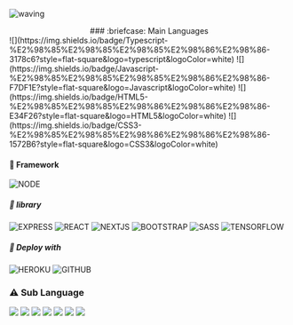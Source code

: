 ![waving](https://capsule-render.vercel.app/api?type=waving&height=200&text=Nagle&fontAlign=80&fontAlignY=40&color=gradient)


<center>### :briefcase: Main Languages</center>
![](https://img.shields.io/badge/Typescript-%E2%98%85%E2%98%85%E2%98%85%E2%98%86%E2%98%86-3178c6?style=flat-square&logo=typescript&logoColor=white) ![](https://img.shields.io/badge/Javascript-%E2%98%85%E2%98%85%E2%98%85%E2%98%86%E2%98%86-F7DF1E?style=flat-square&logo=Javascript&logoColor=white) ![](https://img.shields.io/badge/HTML5-%E2%98%85%E2%98%85%E2%98%86%E2%98%86%E2%98%86-E34F26?style=flat-square&logo=HTML5&logoColor=white) ![](https://img.shields.io/badge/CSS3-%E2%98%85%E2%98%85%E2%98%86%E2%98%86%E2%98%86-1572B6?style=flat-square&logo=CSS3&logoColor=white)

#### :construction: Framework
![NODE](https://img.shields.io/badge/Node.js-339933?style=flat-&logo=Node.js&logoColor=white)

##### :notebook_with_decorative_cover: library
![EXPRESS](https://img.shields.io/badge/Express-000000?style=flat-square&logo=Express&logoColor=white) ![REACT](https://img.shields.io/badge/React-61DAFB?style=flat-square&logo=react&logoColor=black) ![NEXTJS](https://img.shields.io/badge/Next.js-000000?style=flat-square&logo=Next.js&logoColor=white) ![BOOTSTRAP](https://img.shields.io/badge/Bootstrap-7952B3?style=flat-square&logo=Bootstrap&logoColor=white) ![SASS](https://img.shields.io/badge/Sass-CC6699?style=flat-square&logo=Sass&logoColor=white) ![TENSORFLOW](https://img.shields.io/badge/Tensorflow.js-FF6F00?style=flat-square&logo=Tensorflow&logoColor=white)

##### :minidisc: Deploy with
![HEROKU](https://img.shields.io/badge/Heroku-430098?style=flat-square&logo=Heroku&logoColor=white)
![GITHUB](https://img.shields.io/badge/Github-000000?style=flat-square&logo=Github&logoColor=white)



### :warning: Sub Language
![](https://img.shields.io/badge/Markdown-000000?style=flat-square&logo=Markdown&logoColor=white) ![](https://img.shields.io/badge/Java-red?style=flat-square&logo=Java&logoColor=white) ![](https://img.shields.io/badge/Python-3776AB?style=flat-square&logo=Python&logoColor=white) ![](https://img.shields.io/badge/MariaDB-003545?style=flat-square&logo=MariaDB&logoColor=white) ![](https://img.shields.io/badge/MySQL-4479A1?style=flat-square&logo=MySQL&logoColor=white) ![](https://img.shields.io/badge/MongoDB-47A248?style=flat-square&logo=MongoDB&logoColor=white) ![](https://img.shields.io/badge/AutoHotKey-334455?style=flat-square&logo=AutoHotKey&logoColor=white)


